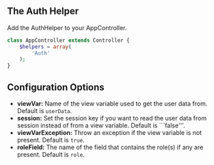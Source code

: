 The Auth Helper
---------------

Add the AuthHelper to your AppController.

```php
class AppController extends Controller {
	$helpers = array(
		'Auth'
	);
}
```

Configuration Options
---------------------

* **viewVar:** Name of the view variable used to get the user data from. Default is ```userData```.
* **session:** Set the session key if you want to read the user data from session instead of from a view variable. Default is ```false'''.
* **viewVarException:** Throw an exception if the view variable is not present. Default is ```true```.
* **roleField:** The name of the field that contains the role(s) if any are present. Default is ```role```.

